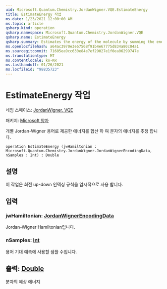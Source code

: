 ```yaml
---
uid: Microsoft.Quantum.Chemistry.JordanWigner.VQE.EstimateEnergy
title: EstimateEnergy 작업
ms.date: 1/23/2021 12:00:00 AM
ms.topic: article
qsharp.kind: operation
qsharp.namespace: Microsoft.Quantum.Chemistry.JordanWigner.VQE
qsharp.name: EstimateEnergy
qsharp.summary: Estimates the energy of the molecule by summing the energy contributed by the individual Jordan-Wigner terms.
ms.openlocfilehash: a64ac3970e3e67568f91b4e67775d834a80c04a1
ms.sourcegitcommit: 71605ea9cc630e84e7ef29027e1f0ea06299747e
ms.translationtype: MT
ms.contentlocale: ko-KR
ms.lasthandoff: 01/26/2021
ms.locfileid: "98835723"
---
```

# <a name="estimateenergy-operation"></a>EstimateEnergy 작업

네임 스페이스: [JordanWigner. VQE](xref:Microsoft.Quantum.Chemistry.JordanWigner.VQE)

패키지: [Microsoft 양자](https://nuget.org/packages/Microsoft.Quantum.Chemistry)


개별 Jordan-Wigner 용어로 제공한 에너지를 합산 하 여 분자의 에너지를 추정 합니다.

```qsharp
operation EstimateEnergy (jwHamiltonian : Microsoft.Quantum.Chemistry.JordanWigner.JordanWignerEncodingData, nSamples : Int) : Double
```


## <a name="description"></a>설명

이 작업은 회전 up-down 인덱싱 규칙을 암시적으로 사용 합니다.

## <a name="input"></a>입력

### <a name="jwhamiltonian--jordanwignerencodingdata"></a>jwHamiltonian: [JordanWignerEncodingData](xref:Microsoft.Quantum.Chemistry.JordanWigner.JordanWignerEncodingData)

Jordan-Wigner Hamiltonian입니다.


### <a name="nsamples--int"></a>nSamples: [Int](xref:microsoft.quantum.lang-ref.int)

용어 기대 예측에 사용할 샘플 수입니다.



## <a name="output--double"></a>출력: [Double](xref:microsoft.quantum.lang-ref.double)

분자의 예상 에너지